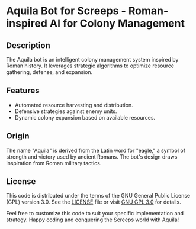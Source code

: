 # Aquila Bot for Screeps - Roman-inspired AI for Colony Management

## Description
The Aquila bot is an intelligent colony management system inspired by Roman history. It leverages strategic algorithms to optimize resource gathering, defense, and expansion.

## Features
- Automated resource harvesting and distribution.
- Defensive strategies against enemy units.
- Dynamic colony expansion based on available resources.

## Origin
The name "Aquila" is derived from the Latin word for "eagle," a symbol of strength and victory used by ancient Romans. The bot's design draws inspiration from Roman military tactics.

## License
This code is distributed under the terms of the GNU General Public License (GPL) version 3.0. See the [LICENSE](LICENSE) file or visit [GNU GPL 3.0](https://www.gnu.org/licenses/gpl-3.0.html) for details.

Feel free to customize this code to suit your specific implementation and strategy. Happy coding and conquering the Screeps world with Aquila!
